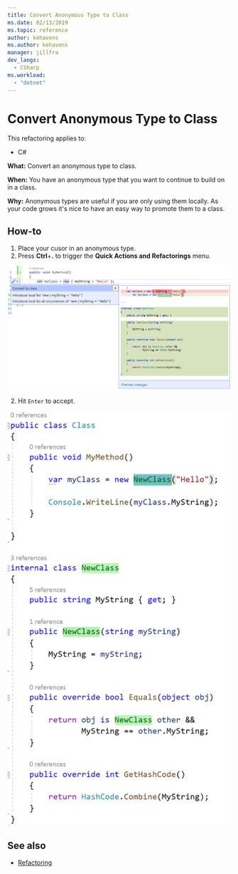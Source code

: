 ```yaml
---
title: Convert Anonymous Type to Class
ms.date: 02/13/2019
ms.topic: reference
author: kehavens
ms.author: kehavens
manager: jillfra
dev_langs:
  - CSharp
ms.workload:
  - "dotnet"
---
```

# Convert Anonymous Type to Class

This refactoring applies to:

- C#

**What:** Convert an anonymous type to class.

**When:** You have an anonymous type that you want to continue to build on in a class.

**Why:** Anonymous types are useful if you are only using them locally. As your code grows it's nice to have an easy way to promote them to a class.

## How-to

1. Place your cusor in an anonymous type.
2. Press **Ctrl**+**.** to trigger the **Quick Actions and Refactorings** menu.

![Convert Anonymous Type to Class](media/convert-anon-to-class.png)

2. Hit `Enter` to accept.

![Convert Anonymous Type to Class accepted](media/convert-anon-to-class-complete.png)

## See also

- [Refactoring](../refactoring-in-visual-studio.md)
